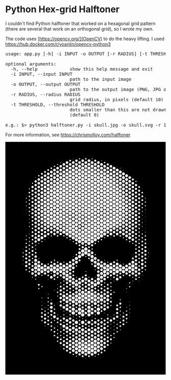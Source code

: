 # Python Hex-grid Halftoner
I couldn't find Python halftoner that worked on a hexagonal grid pattern (there are several that work on an orthogonal grid), so I wrote my own.

The code uses [https://opencv.org/](OpenCV) to do the heavy lifting. I used https://hub.docker.com/r/yoanlin/opencv-python3

<pre>
usage: app.py [-h] -i INPUT -o OUTPUT [-r RADIUS] [-t THRESHOLD]

optional arguments:
  -h, --help            show this help message and exit
  -i INPUT, --input INPUT
                        path to the input image
  -o OUTPUT, --output OUTPUT
                        path to the output image (PNG, JPG or SVG)
  -r RADIUS, --radius RADIUS
                        grid radius, in pixels (default 10)
  -t THRESHOLD, --threshold THRESHOLD
                        dots smaller than this are not drawn in output
                        (default 0)

e.g.: $> python3 halftoner.py -i skull.jpg -o skull.svg -r 10 -t 2
</pre>

For more information, see https://chrismolloy.com/halftoner

![Sample output](skull.png)


